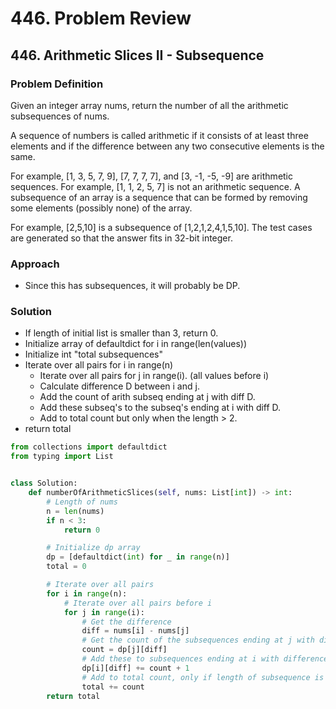 # 446. Problem Review

## 446. Arithmetic Slices II - Subsequence

### Problem Definition
Given an integer array nums, return the number of all the arithmetic subsequences of nums.

A sequence of numbers is called arithmetic if it consists of at least three elements and if the difference between any two consecutive elements is the same.

For example, [1, 3, 5, 7, 9], [7, 7, 7, 7], and [3, -1, -5, -9] are arithmetic sequences.
For example, [1, 1, 2, 5, 7] is not an arithmetic sequence.
A subsequence of an array is a sequence that can be formed by removing some elements (possibly none) of the array.

For example, [2,5,10] is a subsequence of [1,2,1,2,4,1,5,10].
The test cases are generated so that the answer fits in 32-bit integer.

### Approach
- Since this has subsequences, it will probably be DP. 

### Solution
- If length of initial list is smaller than 3, return 0.
- Initialize array of defaultdict for i in range(len(values))
- Initialize int "total subsequences"
- Iterate over all pairs for i in range(n)
    - Iterate over all pairs for j in range(i). (all values before i)
    - Calculate difference D between i and j.
    - Add the count of arith subseq ending at j with diff D.
    - Add these subseq's to the subseq's ending at i with diff D.
    - Add to total count but only when the length > 2.
- return total

```python
from collections import defaultdict
from typing import List


class Solution:
    def numberOfArithmeticSlices(self, nums: List[int]) -> int:
        # Length of nums
        n = len(nums)
        if n < 3:
            return 0

        # Initialize dp array
        dp = [defaultdict(int) for _ in range(n)]
        total = 0

        # Iterate over all pairs
        for i in range(n):
            # Iterate over all pairs before i
            for j in range(i):
                # Get the difference
                diff = nums[i] - nums[j]
                # Get the count of the subsequences ending at j with difference diff
                count = dp[j][diff]
                # Add these to subsequences ending at i with difference diff
                dp[i][diff] += count + 1
                # Add to total count, only if length of subsequence is greater than 2
                total += count
        return total
